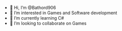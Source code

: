 - 👋 Hi, I’m @Bathord906
- 👀 I’m interested in Games and Software development
- 🌱 I’m currently learning C#
- 💞️ I’m looking to collaborate on Games

<!---
Bathord906/Bathord906 is a ✨ special ✨ repository because its `README.md` (this file) appears on your GitHub profile.
You can click the Preview link to take a look at your changes.
--->
